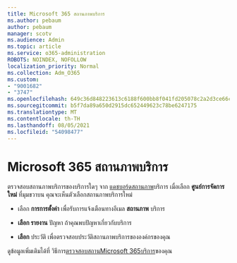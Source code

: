 ```yaml
---
title: Microsoft 365 สถานภาพบริการ
ms.author: pebaum
author: pebaum
manager: scotv
ms.audience: Admin
ms.topic: article
ms.service: o365-administration
ROBOTS: NOINDEX, NOFOLLOW
localization_priority: Normal
ms.collection: Adm_O365
ms.custom:
- "9001682"
- "3747"
ms.openlocfilehash: 649c36d848223613c6188f600bb8f041fd205078c2a2d3ce66cb3387a4f84bd7
ms.sourcegitcommit: b5f7da89a650d2915dc652449623c78be6247175
ms.translationtype: MT
ms.contentlocale: th-TH
ms.lasthandoff: 08/05/2021
ms.locfileid: "54098477"
---
```

# <a name="microsoft-365-service-health"></a>Microsoft 365 สถานภาพบริการ


ตรวจสอบสถานภาพบริการของบริการใดๆ จาก [แดชบอร์ดสถานภาพ](https://admin.microsoft.com/Adminportal/Home?source=applauncher#/servicehealth)บริการ เมื่อเลือก **ศูนย์การจัดการใหม่** ที่มุมขวาบน คุณจะเห็นตัวเลือกสถานภาพบริการใหม่

- เลือก **การการตั้งค่า** เพื่อรับการแจ้งเตือนทางอีเมล **สถานภาพ** บริการ

- **เลือก รายงาน** ปัญหา ถ้าคุณพบปัญหาเกี่ยวกับบริการ

- **เลือก** ประวัติ เพื่อตรวจสอบประวัติสถานภาพบริการขององค์กรของคุณ 

ดูข้อมูลเพิ่มเติมได้ที่ วิธีการ[ตรวจสอบสถานMicrosoft 365บริการ](https://docs.microsoft.com/office365/enterprise/view-service-health)ของคุณ 